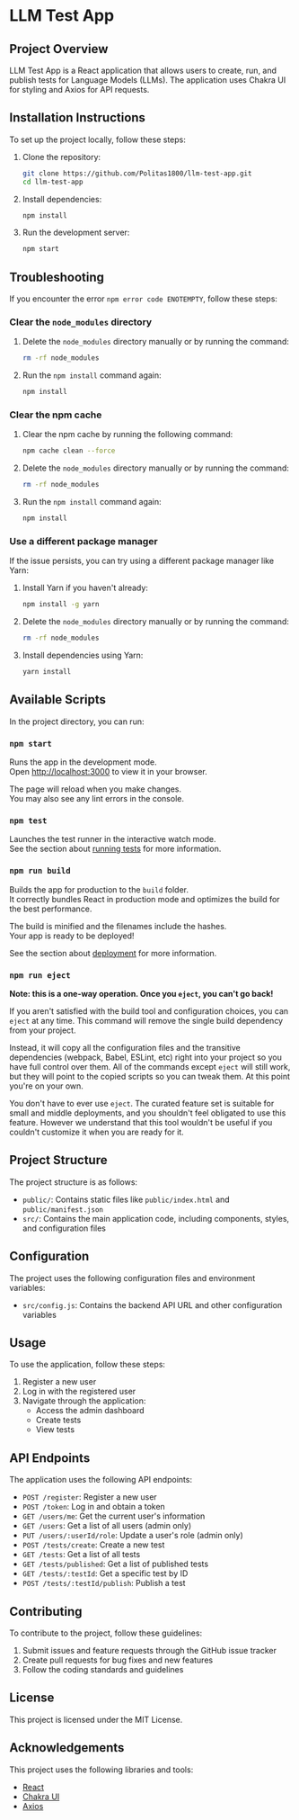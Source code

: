 # LLM Test App

## Project Overview

LLM Test App is a React application that allows users to create, run, and publish tests for Language Models (LLMs). The application uses Chakra UI for styling and Axios for API requests.

## Installation Instructions

To set up the project locally, follow these steps:

1. Clone the repository:
   ```bash
   git clone https://github.com/Politas1800/llm-test-app.git
   cd llm-test-app
   ```

2. Install dependencies:
   ```bash
   npm install
   ```

3. Run the development server:
   ```bash
   npm start
   ```

## Troubleshooting

If you encounter the error `npm error code ENOTEMPTY`, follow these steps:

### Clear the `node_modules` directory

1. Delete the `node_modules` directory manually or by running the command:
   ```bash
   rm -rf node_modules
   ```
2. Run the `npm install` command again:
   ```bash
   npm install
   ```

### Clear the npm cache

1. Clear the npm cache by running the following command:
   ```bash
   npm cache clean --force
   ```
2. Delete the `node_modules` directory manually or by running the command:
   ```bash
   rm -rf node_modules
   ```
3. Run the `npm install` command again:
   ```bash
   npm install
   ```

### Use a different package manager

If the issue persists, you can try using a different package manager like Yarn:

1. Install Yarn if you haven't already:
   ```bash
   npm install -g yarn
   ```
2. Delete the `node_modules` directory manually or by running the command:
   ```bash
   rm -rf node_modules
   ```
3. Install dependencies using Yarn:
   ```bash
   yarn install
   ```

## Available Scripts

In the project directory, you can run:

### `npm start`

Runs the app in the development mode.\
Open [http://localhost:3000](http://localhost:3000) to view it in your browser.

The page will reload when you make changes.\
You may also see any lint errors in the console.

### `npm test`

Launches the test runner in the interactive watch mode.\
See the section about [running tests](https://facebook.github.io/create-react-app/docs/running-tests) for more information.

### `npm run build`

Builds the app for production to the `build` folder.\
It correctly bundles React in production mode and optimizes the build for the best performance.

The build is minified and the filenames include the hashes.\
Your app is ready to be deployed!

See the section about [deployment](https://facebook.github.io/create-react-app/docs/deployment) for more information.

### `npm run eject`

**Note: this is a one-way operation. Once you `eject`, you can't go back!**

If you aren't satisfied with the build tool and configuration choices, you can `eject` at any time. This command will remove the single build dependency from your project.

Instead, it will copy all the configuration files and the transitive dependencies (webpack, Babel, ESLint, etc) right into your project so you have full control over them. All of the commands except `eject` will still work, but they will point to the copied scripts so you can tweak them. At this point you're on your own.

You don't have to ever use `eject`. The curated feature set is suitable for small and middle deployments, and you shouldn't feel obligated to use this feature. However we understand that this tool wouldn't be useful if you couldn't customize it when you are ready for it.

## Project Structure

The project structure is as follows:

- `public/`: Contains static files like `public/index.html` and `public/manifest.json`
- `src/`: Contains the main application code, including components, styles, and configuration files

## Configuration

The project uses the following configuration files and environment variables:

- `src/config.js`: Contains the backend API URL and other configuration variables

## Usage

To use the application, follow these steps:

1. Register a new user
2. Log in with the registered user
3. Navigate through the application:
   - Access the admin dashboard
   - Create tests
   - View tests

## API Endpoints

The application uses the following API endpoints:

- `POST /register`: Register a new user
- `POST /token`: Log in and obtain a token
- `GET /users/me`: Get the current user's information
- `GET /users`: Get a list of all users (admin only)
- `PUT /users/:userId/role`: Update a user's role (admin only)
- `POST /tests/create`: Create a new test
- `GET /tests`: Get a list of all tests
- `GET /tests/published`: Get a list of published tests
- `GET /tests/:testId`: Get a specific test by ID
- `POST /tests/:testId/publish`: Publish a test

## Contributing

To contribute to the project, follow these guidelines:

1. Submit issues and feature requests through the GitHub issue tracker
2. Create pull requests for bug fixes and new features
3. Follow the coding standards and guidelines

## License

This project is licensed under the MIT License.

## Acknowledgements

This project uses the following libraries and tools:

- [React](https://reactjs.org/)
- [Chakra UI](https://chakra-ui.com/)
- [Axios](https://axios-http.com/)
